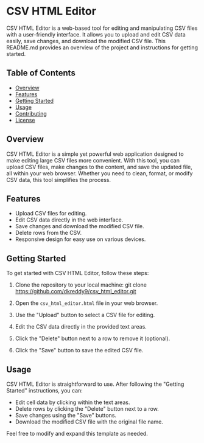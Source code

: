 # CSV HTML Editor

CSV HTML Editor is a web-based tool for editing and manipulating CSV files with a user-friendly interface. It allows you to upload and edit CSV data easily, save changes, and download the modified CSV file. This README.md provides an overview of the project and instructions for getting started.

## Table of Contents
- [Overview](#overview)
- [Features](#features)
- [Getting Started](#getting-started)
- [Usage](#usage)
- [Contributing](#contributing)
- [License](#license)

## Overview
CSV HTML Editor is a simple yet powerful web application designed to make editing large CSV files more convenient. With this tool, you can upload CSV files, make changes to the content, and save the updated file, all within your web browser. Whether you need to clean, format, or modify CSV data, this tool simplifies the process.

## Features
- Upload CSV files for editing.
- Edit CSV data directly in the web interface.
- Save changes and download the modified CSV file.
- Delete rows from the CSV.
- Responsive design for easy use on various devices.

## Getting Started
To get started with CSV HTML Editor, follow these steps:

1. Clone the repository to your local machine:
git clone https://github.com/dkreddy9/csv_html_editor.git

2. Open the `csv_html_editor.html` file in your web browser.

3. Use the "Upload" button to select a CSV file for editing.

4. Edit the CSV data directly in the provided text areas.

5. Click the "Delete" button next to a row to remove it (optional).

6. Click the "Save" button to save the edited CSV file.

## Usage
CSV HTML Editor is straightforward to use. After following the "Getting Started" instructions, you can:
- Edit cell data by clicking within the text areas.
- Delete rows by clicking the "Delete" button next to a row.
- Save changes using the "Save" buttons.
- Download the modified CSV file with the original file name.
 

Feel free to modify and expand this template as needed. 

